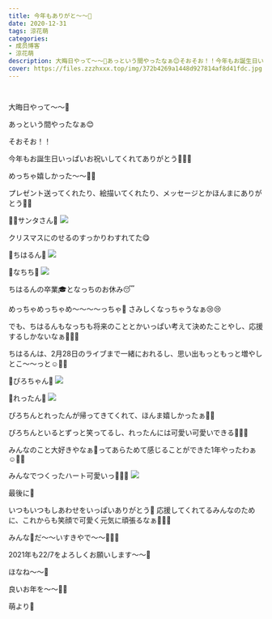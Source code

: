```yaml
---
title: 今年もありがと〜〜🍅
date: 2020-12-31
tags: 涼花萌
categories: 
- 成员博客
- 涼花萌
description: 大晦日やって〜〜🤭あっという間やったなぁ😊そおそお！！今年もお誕生日いっぱいお祝いしてくれてありがとう🥰💓💓めっちゃ嬉しかった〜〜💓💓プレゼント送っ...
cover: https://files.zzzhxxx.top/img/372b4269a1448d927814af8d41fdc.jpg 
---
```


        ﻿



大晦日やって〜〜🤭



あっという間やったなぁ😊







そおそお！！

今年もお誕生日いっぱいお祝いしてくれてありがとう🥰💓💓


めっちゃ嬉しかった〜〜💓💓


プレゼント送ってくれたり、絵描いてくれたり、メッセージとかほんまにありがとう🍅🍅





🎅🏻サンタさん🎁
![](https://files.zzzhxxx.top/img/372b4269a1448d927814af8d41fdc.jpg)






クリスマスにのせるのすっかりわすれてた😋










💓ちはるん💓
![](https://files.zzzhxxx.top/img/372b4269a1448d927814af8d41fdc-01.jpg)





💓なちち💓
![](https://files.zzzhxxx.top/img/372b4269a1448d927814af8d41fdc-02.jpg)







ちはるんの卒業🎓となっちのお休み😴



めっちゃめっちゃめ〜〜〜〜っちゃ🥺
さみしくなっちゃうなぁ😢😢



でも、ちはるんもなっちも将来のこととかいっぱい考えて決めたことやし、応援するしかないなぁ🍋🥺💓






ちはるんは、2月28日のライブまで一緒におれるし、思い出もっともっと増やしとこ〜〜っと☺️💓💓









💓ぴろちゃん💓
![](https://files.zzzhxxx.top/img/372b4269a1448d927814af8d41fdc-03.jpg)


💓れったん💓
![](https://files.zzzhxxx.top/img/372b4269a1448d927814af8d41fdc-04.jpg)





ぴろちんとれったんが帰ってきてくれて、ほんま嬉しかったぁ🥰🥰



ぴろちんといるとずっと笑ってるし、れったんには可愛い可愛いできる🥰💓💓




みんなのこと大好きやなぁ💓ってあらためて感じることができた1年やったわぁ☺️💓💓









みんなでつくったハート可愛いっ🥰💓💓
![](https://files.zzzhxxx.top/img/372b4269a1448d927814af8d41fdc-05.jpg)











最後に🥰


いつもいつもしあわせをいっぱいありがとう💓
応援してくれてるみんなのために、これからも笑顔で可愛く元気に頑張るなぁ🍋😊💓



みんな💓だ〜〜いすきやで〜〜🥰💓💓





2021年も22/7をよろしくお願いします〜〜💓


ほなね〜〜💓

良いお年を〜〜💓💓



萌より💓


